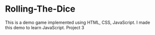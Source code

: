 # Rolling-The-Dice
This is a demo game implemented using HTML, CSS, JavaScript. I made this demo to learn JavaScript. Project 3
